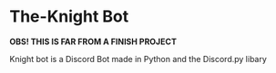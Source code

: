 # The-Knight Bot

**OBS! THIS IS FAR FROM A FINISH PROJECT**

Knight bot is a Discord Bot made in Python and the Discord.py libary

